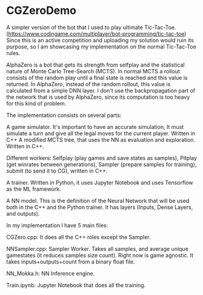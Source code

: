 # CGZeroDemo
A simpler version of the bot that I used to play ultimate Tic-Tac-Toe. (https://www.codingame.com/multiplayer/bot-programming/tic-tac-toe)
Since this is an active competition and uploading my solution would ruin its purpose, so I am showcasing my implementation on the normal Tic-Tac-Toe rules.

AlphaZero is a bot that gets its strength from selfplay and the statistical nature of Monte Carlo Tree-Search (MCTS). In normal MCTS a rollout consists of the random play until a final state is reached and this value is returned. In AlphaZero, instead of the random rollout, this value is calculated from a simple DNN layer. I don't use the backpropagation part of the network that is used by AlphaZero, since its computation is too heavy for this kind of problem.  



The implementation consists on several parts:

A game simulator. It's important to have an accurate simulation, It must simulate a turn and give all the legal moves for the current player. Written in C++
A modified MCTS tree, that uses the NN as evaluation and exploration. Written in C++.

Different workers: Selfplay (play games and save states as samples), Pitplay (get winrates between generations), Sampler (prepare samples for training), submit (to send it to CG), written in C++.

A trainer. Written in Python, it uses Jupyter Notebook and uses Tensorflow as the ML framework.

A NN model. This is the definition of the Neural Network that will be used both in the C++ and the Python trainer. It has layers (Inputs, Dense Layers, and outputs).

In my implementation I have 5 main files:

CGZero.cpp: It does all the C++ roles except the Sampler.

NNSampler.cpp: Sampler Worker. Takes all samples, and average unique gamestates (it reduces samples size count). Right now is game agnostic. It takes inputs+outputs+count from a binary float file.

NN_Mokka.h: NN Inference engine.

Train.ipynb: Jupyter Notebook that does all the training.



